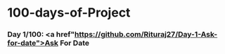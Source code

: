 # 100-days-of-Project

### Day 1/100: <a href"https://github.com/Rituraj27/Day-1-Ask-for-date">Ask For Date</a>
